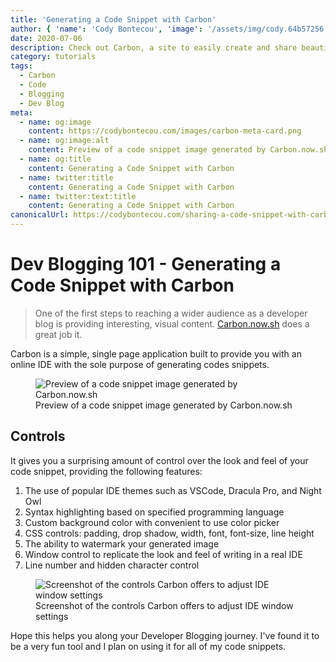 ```yaml
---
title: 'Generating a Code Snippet with Carbon'
author: { 'name': 'Cody Bontecou', 'image': '/assets/img/cody.64b57256.jpg' }
date: 2020-07-06
description: Check out Carbon, a site to easily create and share beautiful images of your source code.
category: tutorials
tags:
  - Carbon
  - Code
  - Blogging
  - Dev Blog
meta:
  - name: og:image
    content: https://codybontecou.com/images/carbon-meta-card.png
  - name: og:image:alt
    content: Preview of a code snippet image generated by Carbon.now.sh
  - name: og:title
    content: Generating a Code Snippet with Carbon
  - name: twitter:title
    content: Generating a Code Snippet with Carbon
  - name: twitter:text:title
    content: Generating a Code Snippet with Carbon
canonicalUrl: https://codybontecou.com/sharing-a-code-snippet-with-carbon.html
---
```


<h1 class="mt-24 text-4xl font-semibold">Dev Blogging 101 - Generating a Code Snippet with Carbon</h1>

> One of the first steps to reaching a wider audience as a developer blog is providing interesting, visual content. [Carbon.now.sh](https://carbon.now.sh) does a great job it.

<HeaderMeta :author=$frontmatter.author :date=$frontmatter.date />

Carbon is a simple, single page application built to provide you with an online IDE with the sole purpose of generating codes snippets.

<figure>
  <img src="images/carbon.png" alt="Preview of a code snippet image generated by Carbon.now.sh" class="rounded shadow-lg" />
  <figcaption class="mt-2 text-center text-gray-400">Preview of a code snippet image generated by Carbon.now.sh</figcaption>
</figure>

## Controls

It gives you a surprising amount of control over the look and feel of your code snippet, providing the following features:

1. The use of popular IDE themes such as VSCode, Dracula Pro, and Night Owl
1. Syntax highlighting based on specified programming language
1. Custom background color with convenient to use color picker
1. CSS controls: padding, drop shadow, width, font, font-size, line height
1. The ability to watermark your generated image
1. Window control to replicate the look and feel of writing in a real IDE
1. Line number and hidden character control

<figure class="flex items-center">
  <img src="images/carbon-features.png" alt="Screenshot of the controls Carbon offers to adjust IDE window settings" class="w-1/2 rounded shadow-lg" />
  <figcaption class="mt-2 text-center text-gray-400">Screenshot of the controls Carbon offers to adjust IDE window settings</figcaption>
</figure>

Hope this helps you along your Developer Blogging journey. I've found it to be a very fun tool and I plan on using it for all of my code snippets.

<Post />

